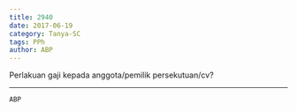 ```yaml
---
title: 2940
date: 2017-06-19
category: Tanya-SC
tags: PPh
author: ABP
---
```


Perlakuan gaji kepada anggota/pemilik persekutuan/cv?

---



`ABP`

